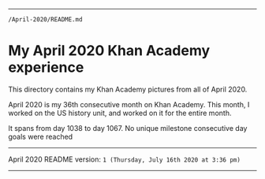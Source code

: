 
***

`/April-2020/README.md`

# My April 2020 Khan Academy experience

This directory contains my Khan Academy pictures from all of April 2020.

April 2020 is my 36th consecutive month on Khan Academy. This month, I worked on the US history unit, and worked on it for the entire month.

It spans from day 1038 to day 1067. No unique milestone consecutive day goals were reached

***

April 2020 README version: `1 (Thursday, July 16th 2020 at 3:36 pm)`

***

